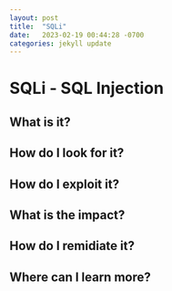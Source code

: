 ```yaml
---
layout: post
title:  "SQLi"
date:   2023-02-19 00:44:28 -0700
categories: jekyll update
---
```


# **SQLi - SQL Injection**

## What is it?

## How do I look for it?

## How do I exploit it?

## What is the impact?

## How do I remidiate it?

## Where can I learn more?